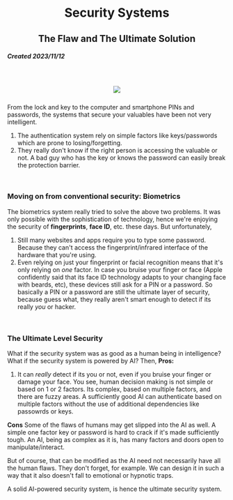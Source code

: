 <h1 align="center"> Security Systems </h1>
<h2 align="center"> The Flaw and The Ultimate Solution </h2>

<h5> Created 2023/11/12 </h4>

<br>

<h5 align="center">
  <img src="https://upload.wikimedia.org/wikipedia/en/thumb/f/f5/Padlock-red-silver.svg/240px-Padlock-red-silver.svg.png">
</h5>

From the lock and key to the computer and smartphone PINs and passwords, the systems that secure your valuables have been not very intelligent.
1. The authentication system rely on simple factors like keys/passwords which are prone to losing/forgetting.
2. They really don't know if the right person is accessing the valuable or not.
A bad guy who has the key or knows the password can easily break the protection barrier.

<br>

### Moving on from conventional security: Biometrics

The biometrics system really tried to solve the above two problems. It was only possible with the sophistication of technology, hence we're enjoying the security of
**fingerprints**, **face ID**, etc. these days. But unfortunately, 
1. Still many websites and apps require you to type some password. Because they can't access the fingerprint/infrared interface of the hardware that you're using.
2. Even relying on just your fingerprint or facial recognition means that it's only relying on _one_ factor.
In case you bruise your finger or face (Apple confidently said that its face ID technology adapts to your changing face with beards, etc),
these devices still ask for a PIN or a password. So basically a PIN or a password are still the ultimate layer of security, because guess what,
they really aren't smart enough to detect if its really _you_ or hacker.

<br>

### The Ultimate Level Security

What if the security system was as good as a human being in intelligence? What if the security system is powered by AI? Then,
**Pros:**
1. It can _really_ detect if its you or not, even if you bruise your finger or damage your face.
You see, human decision making is not simple or based on 1 or 2 factors. Its complex, based on multiple factors, and there are fuzzy areas.
A sufficiently good AI can authenticate based on multiple factors without the use of additional dependencies like passowrds or keys.

**Cons**
Some of the flaws of humans may get slipped into the AI as well. A simple one factor key or password is hard to crack if it's made sufficiently tough.
An AI, being as complex as it is, has many factors and doors open to manipulate/interact.

But of course, that can be modified as the AI need not necessarily have all the human flaws.
They don't forget, for example. We can design it in such a way that it also doesn't fall to emotional or hypnotic traps.

A solid AI-powered security system, is hence the ultimate security system.

<br>

